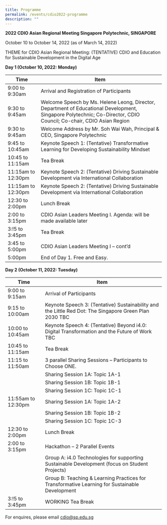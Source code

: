 ```yaml
---
title: Programme
permalink: /events/cdio2022-programme
description: ""
---
```

**2022 CDIO Asian Regional Meeting 
Singapore Polytechnic, SINGAPORE**

October 10 to October 14, 2022 (as of March 14, 2022)
	
THEME for CDIO Asian Regional Meeting:  (TENTATIVE)
CDIO and Education for Sustainable Development in the Digital Age

**Day 1 (October 10, 2022: Monday)**



| Time | Item |
| -------- | -------- |
| 9:00 to 9:30am     | Arrival and Registration of Participants    |
| 9:30 to 9:45am     | Welcome Speech by Ms. Helene Leong, Director, Department of Educational Development, Singapore Polytechnic; Co-Director, CDIO Council; Co-chair, CDIO Asian Region  |
| 9:30 to 9:45am     | Welcome Address by Mr. Soh Wai Wah, Principal & CEO, Singapore Polytechnic |
| 9:45 to 10:45am     | Keynote Speech 1: (Tentative) Transformative Learning for Developing Sustainability Mindset |
| 10:45 to 11:15am     | Tea Break |
| 11:15am to 12:30pm     | Keynote Speech 2: (Tentative) Driving Sustainable Development via International Collaboration |
| 11:15am to 12:30pm     | Keynote Speech 2: (Tentative) Driving Sustainable Development via International Collaboration |
| 12:30 to 2:00pm     | Lunch Break |
| 2:00 to 3:15pm     | CDIO Asian Leaders Meeting I. Agenda: will be made available later |
| 3:!5 to 3:45pm     | Tea Break |
| 3:45 to 5:00pm     | CDIO Asian Leaders Meeting I – cont’d |
| 5:00pm     | End of Day 1. Free and Easy. |

**Day 2 (October 11, 2022: Tuesday)**

| Time | Item |
| -------- | -------- |
| 9:00 to 9:15am     | Arrival of Participants    |
| 9:15 to 10:00am     | Keynote Speech 3:  (Tentative) Sustainability and the Little Red Dot:  The Singapore Green Plan 2030 TBC    |
| 10:00 to 10:45am     | Keynote Speech 4:  (Tentative) Beyond i4.0: Digital Transformation and the Future of Work TBC    |
| 10:45 to 11:15am     | Tea Break |
| 11:15 to 11:50am     | 3 parallel Sharing Sessions – Participants to Choose ONE.  |
|      | Sharing Session 1A: Topic 1A-1  |
|      | Sharing Session 1B: Topic 1B-1  |
|      | Sharing Session 1C: Topic 1C-1  |
| 11:55am to 12:30pm     | Sharing Session 1A: Topic 1A-2   |
|      | Sharing Session 1B: Topic 1B-2  |
|      | Sharing Session 1C: Topic 1C-3  |
| 12:30 to 2:00pm     | Lunch Break |
| 2:00 to 3:15pm     | Hackathon – 2 Parallel Events |
|      | Group A: i4.0 Technologies for supporting Sustainable Development (focus on Student Projects) |
|      | Group B: Teaching & Learning Practices for Transformative Learning for Sustainable Development |
| 3:!5 to 3:45pm     | WORKING Tea Break |








For enquires, please email cdio@sp.edu.sg